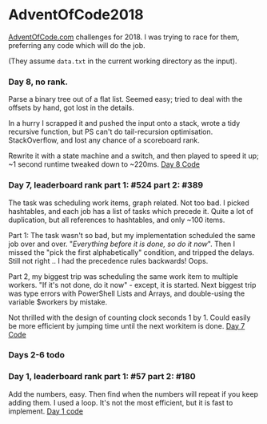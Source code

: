 # AdventOfCode2018

[AdventOfCode.com](http://www.adventofcode.com) challenges for 2018.
I was trying to race for them,  preferring any code which will do the job.

(They assume `data.txt` in the current working directory as the input).

### Day 8, no rank.
Parse a binary tree out of a flat list.
Seemed easy; tried to deal with the offsets by hand, got lost in the details.

In a hurry I scrapped it and pushed the input onto a stack,
wrote a tidy recursive function, but PS can't do tail-recursion optimisation.
StackOverflow, and lost any chance of a scoreboard rank.

Rewrite it with a state machine and a switch, 
and then played to speed it up; ~1 second runtime tweaked down to ~220ms.
[Day 8 Code](https://github.com/HumanEquivalentUnit/AdventOfCode2018/blob/master/2018-12-08-PowerShell-p1-and-p2.ps1)

### Day 7, leaderboard rank part 1: #524 part 2: #389
The task was scheduling work items, graph related. Not too bad.
I picked hashtables, and each job has a list of tasks which precede it.
Quite a lot of duplication, but all references to hashtables, and only ~100 items.

Part 1: The task wasn't so bad, but my implementation scheduled
the same job over and over. "*Everything before it is done, so do it now*". 
Then I missed the "pick the first alphabetically" condition, and tripped the delays.
Still not right .. I had the precedence rules backwards! Oops.

Part 2, my biggest trip was scheduling the same work item to multiple workers.
"If it's not done, do it now" - except, it is started. 
Next biggest trip was type errors with PowerShell Lists and Arrays,
and double-using the variable $workers by mistake.

Not thrilled with the design of counting clock seconds 1 by 1.
Could easily be more efficient by jumping time until the next workitem is done.
[Day 7 Code](https://github.com/HumanEquivalentUnit/AdventOfCode2018/blob/master/2018-12-07-PowerShell-p1-and-p2.ps1)

### Days 2-6 todo

### Day 1, leaderboard rank part 1: #57 part 2: #180
Add the numbers, easy. 
Then find when the numbers will repeat if you keep adding them.
I used a loop. It's not the most efficient, but it is fast to implement.
[Day 1 code](https://github.com/HumanEquivalentUnit/AdventOfCode2018/blob/master/2018-12-01-PowerShell-p1-and-p2.ps1)
